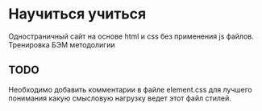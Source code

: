 # Научиться учиться

Одностраничный сайт на основе html и css без применения js файлов. Тренировка БЭМ методолигии

## TODO

Необходимо добавить комментарии в файле element.css для лучшего понимания какую смысловую нагрузку ведет этот файл стилей.
